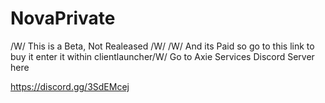 # NovaPrivate
 /W/ This is a Beta, Not Realeased /W/
 /W/ And its Paid so go to this link to buy it
 enter it within clientlauncher/W/
 Go to  Axie Services  Discord Server here

 https://discord.gg/3SdEMcej

